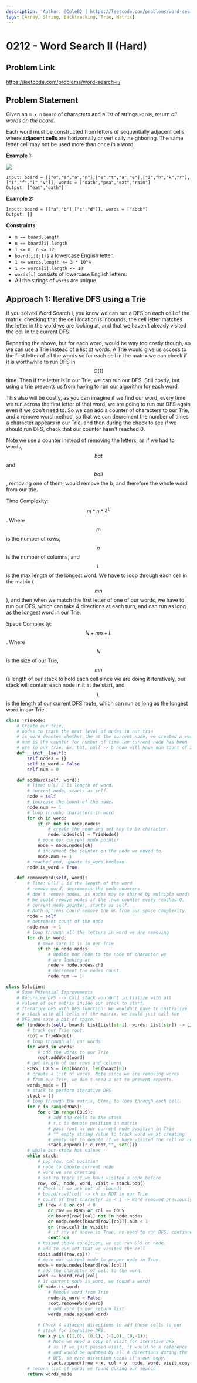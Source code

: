 ```yaml
---
description: 'Author: @ColeB2 | https://leetcode.com/problems/word-search-ii/'
tags: [Array, String, Backtracking, Trie, Matrix]
---
```


# 0212 - Word Search II (Hard)

## Problem Link

https://leetcode.com/problems/word-search-ii/

## Problem Statement

Given an `m x n` `board` of characters and a list of strings `words`, return _all words on the board_.

Each word must be constructed from letters of sequentially adjacent cells, where **adjacent cells** are horizontally or vertically neighboring. The same letter cell may not be used more than once in a word.

**Example 1:**

![](https://assets.leetcode.com/uploads/2020/11/07/search1.jpg)

```
Input: board = [["o","a","a","n"],["e","t","a","e"],["i","h","k","r"],["i","f","l","v"]], words = ["oath","pea","eat","rain"]
Output: ["eat","oath"]
```

**Example 2:**

```
Input: board = [["a","b"],["c","d"]], words = ["abcb"]
Output: []
```

**Constraints:**

- `m == board.length`
- `n == board[i].length`
- `1 <= m, n <= 12`
- `board[i][j]` is a lowercase English letter.
- `1 <= words.length <= 3 * 10^4`
- `1 <= words[i].length <= 10`
- `words[i]` consists of lowercase English letters.
- All the strings of `words` are unique.

## Approach 1: Iterative DFS using a Trie

If you solved Word Search I, you know we can run a DFS on each cell of the matrix, checking that the cell location is inbounds, the cell letter matches the letter in the word we are looking at, and that we haven't already visited the cell in the current DFS. 

Repeating the above, but for each word, would be way too costly though, so we can use a Trie instead of a list of words. A Trie would give us access to the first letter of all the words so for each cell in the matrix we can check if it is worthwhile to run DFS in $$O(1)$$ time. Then if the letter is in our Trie, we can run our DFS. Still costly, but using a trie prevents us from having to run our algorithm for each word.

This also will be costly, as you can imagine if we find our word, every time we run across the first letter of that word, we are going to run our DFS again even if we don't need to. So we can add a counter of characters to our Trie, and a remove word method, so that we can decrement the number of times a character appears in our Trie, and then during the check to see if we should run DFS, check that our counter hasn't reached 0.

Note we use a counter instead of removing the letters, as if we had to words, $$bat$$ and $$ball$$, removing one of them, would remove the b, and therefore the whole word from our trie.

Time Complexity: $$m*n*4^L$$. Where $$m$$ is the number of rows, $$n$$ is the number of columns, and $$L$$ is the max length of the longest word. We have to loop through each cell in the matrix ($$mn$$), and then when we match the first letter of one of our words, we have to run our DFS, which can take 4 directions at each turn, and can run as long as the longest word in our Trie.

Space Complexity: $$N+mn+L$$. Where $$N$$ is the size of our Trie, $$mn$$ is length of our stack to hold each cell since we are doing it iteratively, our stack will contain each node in it at the start, and $$L$$ is the length of our current DFS route, which can run as long as the longest word in our Trie.

<Tabs>
<TabItem value="python" label="Python">
<SolutionAuthor name="@ColeB2"/>

```py
class TrieNode:
    # Create our trie,
    # nodes to track the next level of nodes in our trie
    # is_word denotes whether the at the current node, we created a word
    # num is the counter for number of time the current node has been
    # use in our trie. Ex: bat, ball -> b node will have num count of 2.
    def __init__(self):
        self.nodes = {}
        self.is_word = False
        self.num = 0

    def addWord(self, word):
        # Time: O(L) L is length of word.
        # current node, starts as self.
        node = self
        # increase the count of the node.
        node.num += 1
        # loop throuhg characters in word
        for ch in word:
            if ch not in node.nodes:
                # create the node and set key to be character.
                node.nodes[ch] = TrieNode()
            # move our current node pointer
            node = node.nodes[ch]
            # increment the counter on the node we moved to.
            node.num += 1
        # reached end, update is_word boolean.
        node.is_word = True

    def removeWord(self, word):
        # Time: O(l) L is the length of the word
        # remove word, decrements the node counters.
        # don't remove nodes, as nodes may be shared by multiple words
        # We could remove nodes if the .num counter every reached 0.
        # current node pointer, starts as self.
        # Both options could remove the mn from our space complexity.
        node = self
        # decrement count of the node
        node.num -= 1
        # loop through all the letters in word we are removing
        for ch in word:
            # make sure it is in our Trie
            if ch in node.nodes:
                # update our node to the node of character we
                # are looking at
                node = node.nodes[ch]
                # decrement the nodes count.
                node.num -= 1

class Solution:
    # Some Potential Improvements
    # Recursive DFS --> Call stack wouldn't initialize with all
    # values of our matrix inside our stack to start.
    # Iterative DFS with DFS function: We wouldn't have to initialize
    # a stack with all cells of the matrix, we could just call the
    # DFS and save a bit of space.
    def findWords(self, board: List[List[str]], words: List[str]) -> List[str]:
        # track our Trie root.
        root = TrieNode()
        # loop through all our words
        for word in words:
            # add the words to our Trie
            root.addWord(word)
        # get length of our rows and columns
        ROWS, COLS = len(board), len(board[0])
        # create a list of words. Note since we are removing words
        # from our Trie, we don't need a set to prevent repeats.
        words_made = []
        # stack to perform iterative DFS
        stack = []
        # loop through the matrix, O(mn) to loop through each cell.
        for r in range(ROWS):
            for c in range(COLS):
                # add the cells to the stack
                # r,c to denote position in matrix
                # pass root as our current node position in Trie
                # "" empty string value to track word we at creating
                # empty set to denote if we have visited the cell or not.
                stack.append((r,c,root,"", set()))
        # while our stack has values
        while stack:
            # pop row, col position
            # node to denote current node
            # word we are creating
            # set to track if we have visited a node before
            row, col, node, word, visit = stack.pop()
            # Check if we are out of  bounds
            # board[row][col] -> ch is NOT in our Trie
            # Count of that Character is < 1 -> Word removed previously
            if (row < 0 or col < 0
                or row == ROWS or col == COLS
                or board[row][col] not in node.nodes
                or node.nodes[board[row][col]].num < 1
                or (row,col) in visit):
                # if any of above is True, no need to run DFS, continue
                continue
            # Passed above condition, we can run DFS on node.
            # add to our set that we visited the cell
            visit.add((row,col))
            # move our current node to proper node in True.
            node = node.nodes[board[row][col]]
            # add the character of cell to the word.
            word += board[row][col]
            # If current node is_word, we found a word!
            if node.is_word:
                # Remove word from Trie
                node.is_word = False
                root.removeWord(word)
                # add word to our return list
                words_made.append(word)
                
            # Check 4 adjacent directions to add those cells to our
            # stack for iterative DFS.
            for x,y in ((1,0), (0,1), (-1,0), (0,-1)):
                # Note we need a copy of visit for iterative DFS
                # as if we just passed visit, it would be a reference
                # and would be updated by all 4 directions during the
                # DFS, so each direction needs it's own copy.
                stack.append((row + x, col + y, node, word, visit.copy()))
        # return list of words we found during our search
        return words_made
```

</TabItem>
</Tabs>
